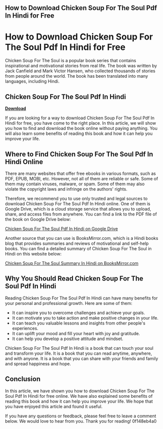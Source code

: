 ## How to Download Chicken Soup For The Soul Pdf In Hindi for Free

  
# How to Download Chicken Soup For The Soul Pdf In Hindi for Free
 
Chicken Soup For The Soul is a popular book series that contains inspirational and motivational stories from real life. The book was written by Jack Canfield and Mark Victor Hansen, who collected thousands of stories from people around the world. The book has been translated into many languages, including Hindi.
 
## Chicken Soup For The Soul Pdf In Hindi


[**Download**](https://www.google.com/url?q=https%3A%2F%2Ftlniurl.com%2F2tKT91&sa=D&sntz=1&usg=AOvVaw0s-GxJa7wXcHHpr8swYk_0)

 
If you are looking for a way to download Chicken Soup For The Soul Pdf In Hindi for free, you have come to the right place. In this article, we will show you how to find and download the book online without paying anything. You will also learn some benefits of reading this book and how it can help you improve your life.
 
## Where to Find Chicken Soup For The Soul Pdf In Hindi Online
 
There are many websites that offer free ebooks in various formats, such as PDF, EPUB, MOBI, etc. However, not all of them are reliable or safe. Some of them may contain viruses, malware, or spam. Some of them may also violate the copyright laws and infringe on the authors' rights.
 
Therefore, we recommend you to use only trusted and legal sources to download Chicken Soup For The Soul Pdf In Hindi online. One of them is Google Drive, which is a cloud storage service that allows you to upload, share, and access files from anywhere. You can find a link to the PDF file of the book on Google Drive below:
 
[Chicken Soup For The Soul Pdf In Hindi on Google Drive](https://drive.google.com/file/d/0B-vYMgZ5ExCdSXcxMnRfc2k1Z28/view)
 
Another source that you can use is BooksMirror.com, which is a Hindi books blog that provides summaries and reviews of motivational and self-help books. You can find a detailed summary of Chicken Soup For The Soul in Hindi on this website below:
 
[Chicken Soup For The Soul Summary In Hindi on BooksMirror.com](https://booksmirror.com/chicken-soup-for-the-soul-pdf-in-hindi/)
 
## Why You Should Read Chicken Soup For The Soul Pdf In Hindi
 
Reading Chicken Soup For The Soul Pdf In Hindi can have many benefits for your personal and professional growth. Here are some of them:
 
- It can inspire you to overcome challenges and achieve your goals.
- It can motivate you to take action and make positive changes in your life.
- It can teach you valuable lessons and insights from other people's experiences.
- It can uplift your mood and fill your heart with joy and gratitude.
- It can help you develop a positive attitude and mindset.

Chicken Soup For The Soul Pdf In Hindi is a book that can touch your soul and transform your life. It is a book that you can read anytime, anywhere, and with anyone. It is a book that you can share with your friends and family and spread happiness and hope.
 
## Conclusion
 
In this article, we have shown you how to download Chicken Soup For The Soul Pdf In Hindi for free online. We have also explained some benefits of reading this book and how it can help you improve your life. We hope that you have enjoyed this article and found it useful.
 
If you have any questions or feedback, please feel free to leave a comment below. We would love to hear from you. Thank you for reading!
 0f148eb4a0

